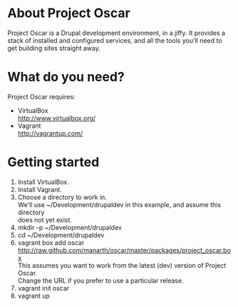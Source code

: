 About Project Oscar
===================
Project Oscar is a Drupal development environment, in a jiffy.
It provides a stack of installed and configured services, and all the tools
you'll need to get building sites straight away.

What do you need?
=================
Project Oscar requires:
- VirtualBox  
  http://www.virtualbox.org/
- Vagrant  
  http://vagrantup.com/

Getting started
===============
1. Install VirtualBox.
2. Install Vagrant.
3. Choose a directory to work in.  
   We'll use ~/Development/drupaldev in this example, and assume this directory  
   does not yet exist.
4. mkdir -p ~/Development/drupaldev
5. cd ~/Development/drupaldev
6. vagrant box add oscar http://raw.github.com/manarth/oscar/master/packages/project_oscar.box  
   This assumes you want to work from the latest (dev) version of Project Oscar.  
   Change the URL if you prefer to use a particular release.
7. vagrant init oscar
8. vagrant up
